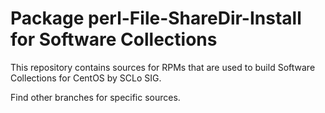 # Package perl-File-ShareDir-Install for Software Collections

This repository contains sources for RPMs that are used
to build Software Collections for CentOS by SCLo SIG.

Find other branches for specific sources.
